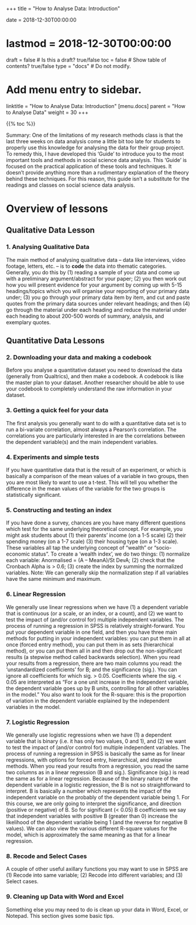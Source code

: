 +++
title = "How to Analyse Data: Introduction"

date = 2018-12-30T00:00:00
# lastmod = 2018-12-30T00:00:00

draft = false  # Is this a draft? true/false
toc = false  # Show table of contents? true/false
type = "docs"  # Do not modify.

# Add menu entry to sidebar.
linktitle = "How to Analyse Data: Introduction"
[menu.docs]
  parent = "How to Analyse Data"
  weight = 30
+++

{{% toc %}}

Summary: One of the limitations of my research methods class is that the last three weeks on data analysis come a little bit too late for students to properly use this knowledge for analysing the data for their group project. To remedy this, I have developed this ‘Guide’ to introduce you to the most important tools and methods in social science data analysis. This ‘Guide’ is focused on the practical application of these tools and techniques. It doesn’t provide anything more than a rudimentary explanation of the theory behind these techniques. For this reason, this guide isn’t a substitute for the readings and classes on social science data analysis.


# Overview of lessons

## Qualitative Data Lesson

### 1. Analysing Qualitative Data

The main method of analysing qualitative data – data like interviews, video footage, letters, etc. – is to **code** the data into thematic categories. Generally, you do this by (1) reading a sample of your data and come up with a preliminary argument/abstract for your paper; (2) you then work out how you will present evidence for your argument by coming up with 5-15 headings/topics which you will organise your reporting of your primary data under; (3) you go through your primary data item by item, and cut and paste quotes from the primary data sources under relevant headings; and then (4) go through the material under each heading and reduce the material under each heading to about 200-500 words of summary, analysis, and exemplary quotes.

## Quantitative Data Lessons

### 2. Downloading your data and making a codebook

Before you analyse a quantitative dataset you need to download the data (generally from Qualtrics), and then make a codebook. A codebook is like the master plan to your dataset. Another researcher should be able to use your codebook to completely understand the raw information in your dataset.

### 3. Getting a quick feel for your data

The first analysis you generally want to do with a quantitative data set is to run a bi-variate correlation, almost always a Pearson’s correlation. The correlations you are particularly interested in are the correlations between the dependent variable(s) and the main independent variables. 

### 4. Experiments and simple tests

If you have quantitative data that is the result of an experiment, or which is basically a comparison of the mean values of a variable in two groups, then you are most likely to want to use a t-test. This will tell you whether the difference in the mean values of the variable for the two groups is statistically significant. 
 
###  5. Constructing and testing an index

If you have done a survey, chances are you have many different questions which test for the same underlying theoretical concept. For example, you might ask students about (1) their parents’ income (on a 1-5 scale) (2) their spending money (on a 1-7 scale) (3) their housing type (on a 1-3 scale). These variables all tap the underlying concept of “wealth” or “socio-economic status”. To create a ‘wealth index’, we do two things: (1) normalize each variable: Anormalised = (A – MeanA)/St DevA; (2) check that the Cronbach Alpha is > 0.6; (3) create the index by summing the normalized variables. Note: We can generally skip the normalization step if all variables have the same minimum and maximum.

###  6. Linear Regression

We generally use linear regressions when we have (1) a dependent variable that is continuous (or a scale, or an index, or a count), and (2) we want to test the impact of (and/or control for) multiple independent variables. The process of running a regression in SPSS is relatively straight-forward. You put your dependent variable in one field, and then you have three main methods for putting in your independent variables: you can put them in all at once (forced entry method), you can put them in as sets (hierarchical method), or you can put them all in and then drop out the non-significant results (a stepwise method called backwards selection). When you read your results from a regression, there are two main columns you read: the ‘unstandardized coefficients’ for B; and the significance (sig.). You can ignore all coefficients for which sig. > 0.05. Coefficients where the sig. < 0.05 are interpreted as “For a one unit increase in the independent variable, the dependent variable goes up by B units, controlling for all other variables in the model.” You also want to look for the R-square: this is the proportion of variation in the dependent variable explained by the independent variables in the model.

###  7. Logistic Regression

We generally use logistic regressions when we have (1) a dependent variable that is binary (i.e. it has only two values, 0 and 1), and (2) we want to test the impact of (and/or control for) multiple independent variables. The process of running a regression in SPSS is basically the same as for linear regressions, with options for forced entry, hierarchical, and stepwise methods. When you read your results from a regression, you read the same two columns as in a linear regression (B and sig.). Significance (sig.) is read the same as for a linear regression. Because of the binary nature of the dependent variable in a logistic regression, the B is not so straightforward to interpret. B is basically a number which represents the impact of the independent variable on the probably of the dependent variable being 1. For this course, we are only going to interpret the significance, and direction (positive or negative) of B. So for significant (< 0.05) B coefficients we say that independent variables with positive B (greater than 0) increase the likelihood of the dependent variable being 1 (and the reverse for negative B values). We can also view the various different R-square values for the model, which is approximately the same meaning as that for a linear regression.

### 8. Recode and Select Cases

A couple of other useful axillary functions you may want to use in SPSS are (1) Recode into same variable; (2) Recode into different variables; and (3) Select cases.

### 9. Cleaning up Data with Word and Excel

Something else you may need to do is clean up your data in Word, Excel, or Notepad. This section gives some basic tips.

